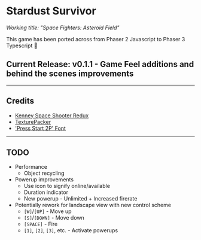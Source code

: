# Stardust Survivor
_Working title: "Space Fighters: Asteroid Field"_

This game has been ported across from Phaser 2 Javascript to Phaser 3 Typescript :tada:

## Current Release: v0.1.1 - Game Feel additions and behind the scenes improvements

---

## Credits
- [Kenney Space Shooter Redux](https://kenney.nl/assets/space-shooter-reduxe)
- [TexturePacker](https://www.codeandweb.com/texturepacker)
- ['Press Start 2P' Font](https://fonts.google.com/specimen/Press+Start+2P)

---

## TODO
- Performance
    - Object recycling
- Powerup improvements
    - Use icon to signify online/available
    - Duration indicator
    - New powerup - Unlimited + Increased firerate
- Potentially rework for landscape view with new control scheme
    - `[W]`/`[UP]` - Move up
    - `[S]`/`[DOWN]` - Move down
    - `[SPACE]` - Fire
    - `[1]`, `[2]`, `[3]`, etc. - Activate powerups

